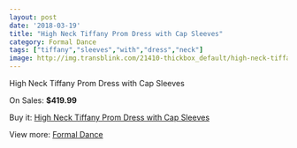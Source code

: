 ```yaml
---
layout: post
date: '2018-03-19'
title: "High Neck Tiffany Prom Dress with Cap Sleeves"
category: Formal Dance
tags: ["tiffany","sleeves","with","dress","neck"]
image: http://img.transblink.com/21410-thickbox_default/high-neck-tiffany-prom-dress-with-cap-sleeves.jpg
---
```

High Neck Tiffany Prom Dress with Cap Sleeves

On Sales: **$419.99**
<a href="https://www.transblink.com/en/formal-dance/6785-high-neck-tiffany-prom-dress-with-cap-sleeves.html"><amp-img layout="responsive" width="600" height="600" src="//img.transblink.com/21410-thickbox_default/high-neck-tiffany-prom-dress-with-cap-sleeves.jpg" alt="High Neck Tiffany Prom Dress with Cap Sleeves 0" /></a>
<a href="https://www.transblink.com/en/formal-dance/6785-high-neck-tiffany-prom-dress-with-cap-sleeves.html"><amp-img layout="responsive" width="600" height="600" src="//img.transblink.com/21413-thickbox_default/high-neck-tiffany-prom-dress-with-cap-sleeves.jpg" alt="High Neck Tiffany Prom Dress with Cap Sleeves 1" /></a>
<a href="https://www.transblink.com/en/formal-dance/6785-high-neck-tiffany-prom-dress-with-cap-sleeves.html"><amp-img layout="responsive" width="600" height="600" src="//img.transblink.com/21412-thickbox_default/high-neck-tiffany-prom-dress-with-cap-sleeves.jpg" alt="High Neck Tiffany Prom Dress with Cap Sleeves 2" /></a>
<a href="https://www.transblink.com/en/formal-dance/6785-high-neck-tiffany-prom-dress-with-cap-sleeves.html"><amp-img layout="responsive" width="600" height="600" src="//img.transblink.com/21411-thickbox_default/high-neck-tiffany-prom-dress-with-cap-sleeves.jpg" alt="High Neck Tiffany Prom Dress with Cap Sleeves 3" /></a>

Buy it: [High Neck Tiffany Prom Dress with Cap Sleeves](https://www.transblink.com/en/formal-dance/6785-high-neck-tiffany-prom-dress-with-cap-sleeves.html "High Neck Tiffany Prom Dress with Cap Sleeves")

View more: [Formal Dance](https://www.transblink.com/en/6-formal-dance "Formal Dance")
